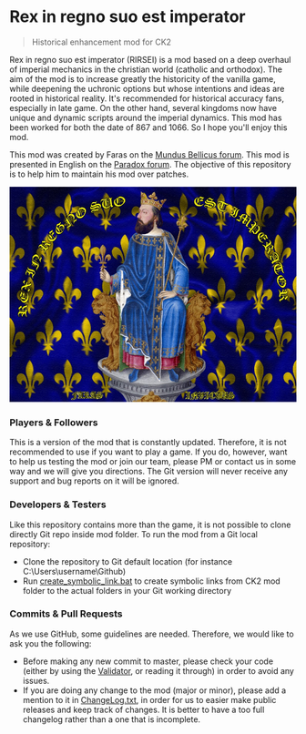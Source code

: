 # Rex in regno suo est imperator

> Historical enhancement mod for CK2

Rex in regno suo est imperator (RIRSEI) is a mod based on a deep overhaul of imperial mechanics in the christian world (catholic and orthodox).
The aim of the mod is to increase greatly the historicity of the vanilla game, while deepening the uchronic options but whose intentions and ideas are rooted in historical reality.
It's recommended for historical accuracy fans, especially in late game.
On the other hand, several kingdoms now have unique and dynamic scripts around the imperial dynamics.
This mod has been worked for both the date of 867 and 1066. So I hope you'll enjoy this mod.

This mod was created by Faras on the [Mundus Bellicus forum](http://www.mundusbellicus.fr/forum/grande-strat%C3%A9gie/crusader-kings-ii/mods-modding-af/rex-in-regno-suo-est-imperator).
This mod is presented in English on the [Paradox forum](https://forum.paradoxplaza.com/forum/index.php?threads/mod-rex-in-regno-suo-est-imperator-historical-overhaul.781434/).
The objective of this repository is to help him to maintain his mod over patches.

![Main image of the mod](RIRSEI/RIRSEI.jpg)

### Players & Followers

This is a version of the mod that is constantly updated. Therefore, it is not recommended to use if you want to play a game. 
If you do, however, want to help us testing the mod or join our team, please PM or contact us in some way and we will give you directions. 
The Git version will never receive any support and bug reports on it will be ignored.


### Developers & Testers

Like this repository contains more than the game, it is not possible to clone directly Git repo inside mod folder.
To run the mod from a Git local repository:
- Clone the repository to Git default location (for instance C:\Users\username\Github\)
- Run [create_symbolic_link.bat](create_symbolic_link.bat) to create symbolic links from CK2 mod folder to the actual folders in your Git working directory

### Commits & Pull Requests

As we use GitHub, some guidelines are needed. Therefore, we would like to ask you the following: 
- Before making any new commit to master, please check your code (either by using the [Validator](http://forum.paradoxplaza.com/forum/showthread.php?597480-The-Validator-Find-errors-quickly-and-with-minimal-pain!/page75), or reading it through) in order to avoid any issues.
- If you are doing any change to the mod (major or minor), please add a mention to it in [ChangeLog.txt](ChangeLog.txt), in order for us to easier make public releases and keep track of changes. 
It is better to have a too full changelog rather than a one that is incomplete.
